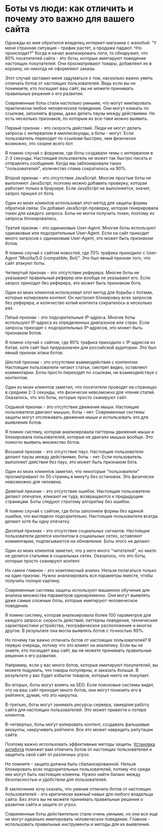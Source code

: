 # Боты vs люди: как отличить и почему это важно для вашего сайта

Однажды ко мне обратился владелец интернет-магазина с жалобой: "У меня странная ситуация - трафик растет, а продажи падают. Что происходит?" Когда я начал анализировать логи, то обнаружил, что 80% посетителей сайта - это боты, которые имитируют поведение настоящих покупателей. Они просматривают товары, добавляют их в корзину, но никогда не оформляют заказы.

Этот случай заставил меня задуматься о том, насколько важно уметь отличать ботов от настоящих пользователей. Ведь если вы не понимаете, кто посещает ваш сайт, вы не можете принимать правильные решения о его развитии.

Современные боты стали настолько умными, что могут имитировать практически любое человеческое поведение. Они могут кликать по ссылкам, заполнять формы, даже делать паузы между действиями. Но есть несколько признаков, по которым их все-таки можно выявить.

Первый признак - это скорость действий. Люди не могут делать запросы с интервалом в миллисекунды, а боты - могут. Если пользователь переходит по ссылкам быстрее, чем физически возможно, это скорее всего бот.

Я помню случай с форумом, где боты создавали темы с интервалом в 2-3 секунды. Настоящий пользователь не может так быстро писать и отправлять сообщения. Когда мы заблокировали таких "пользователей", количество спама сократилось на 90%.

Второй признак - это отсутствие JavaScript. Многие простые боты не выполняют JavaScript, поэтому можно добавить проверку, которая работает только в браузере. Если JavaScript не выполняется, значит, запрос пришел от бота.

Один из моих клиентов использовал этот метод для защиты формы обратной связи. Он добавил JavaScript-проверку, которая генерировала токен для каждого запроса. Боты не могли получить токен, поэтому их запросы блокировались.

Третий признак - это одинаковые User-Agent. Многие боты используют одинаковые или подозрительные User-Agent. Если на сайт приходит много запросов с одинаковым User-Agent, это может быть признаком ботов.

Я помню случай с сайтом новостей, где 70% трафика приходило с User-Agent "Mozilla/5.0 (compatible; Bot)". Это был явный признак того, что сайт атакуют боты.

Четвертый признак - это отсутствие реферера. Многие боты не указывают правильный реферер или вообще не указывают его. Если запрос приходит без реферера, это может быть признаком бота.

Один из моих клиентов использовал этот метод для борьбы с ботами, которые копировали контент. Он настроил блокировку всех запросов без реферера, и количество копий контента сократилось в несколько раз.

Пятый признак - это подозрительные IP-адреса. Многие боты используют IP-адреса из определенных диапазонов или стран. Если запросы приходят с подозрительных IP-адресов, это может быть признаком ботов.

Я помню случай с сайтом, где 90% трафика приходило с IP-адресов из Китая, хотя сайт был предназначен для российской аудитории. Это был явный признак атаки ботов.

Шестой признак - это отсутствие взаимодействия с контентом. Настоящие пользователи читают статьи, смотрят видео, оставляют комментарии. Боты просто переходят по ссылкам, не взаимодействуя с контентом.

Один из моих клиентов заметил, что посетители проводят на страницах в среднем 2-3 секунды, что физически невозможно для чтения статей. Оказалось, что это боты, которые просто сканируют сайт.

Седьмой признак - это отсутствие движения мыши. Настоящие пользователи двигают мышью, боты - нет. Современные системы защиты могут отслеживать движения мыши и использовать это для выявления ботов.

Я помню систему, которая анализировала паттерны движения мыши и блокировала пользователей, которые не двигали мышью вообще. Это помогло выявить множество ботов.

Восьмой признак - это отсутствие пауз. Настоящие пользователи делают паузы между действиями, боты - нет. Если пользователь выполняет действия без пауз, это может быть признаком бота.

Один из моих клиентов заметил, что некоторые "пользователи" просматривают по 50 страниц в минуту без остановок. Это физически невозможно для человека.

Девятый признак - это отсутствие ошибок. Настоящие пользователи делают опечатки, кликают не туда, возвращаются к предыдущим страницам. Боты следуют строгому алгоритму без ошибок.

Я помню случай с сайтом, где боты заполняли формы без единой ошибки, что выглядело подозрительно. Настоящие пользователи всегда делают хотя бы одну опечатку.

Десятый признак - это отсутствие социальных сигналов. Настоящие пользователи делятся контентом в социальных сетях, оставляют комментарии, подписываются на обновления. Боты этого не делают.

Один из моих клиентов заметил, что у него много "читателей", но никто не делится статьями в социальных сетях. Оказалось, что это боты, которые просто сканируют контент.

Но самое главное - это комплексный анализ. Нельзя полагаться только на один признак. Нужно анализировать все параметры вместе, чтобы получить полную картину.

Современные системы защиты используют машинное обучение для анализа множества параметров одновременно. Они могут выявлять даже самые сложные боты, которые имитируют человеческое поведение.

Я помню систему, которая анализировала более 100 параметров для каждого запроса: скорость действий, паттерны поведения, технические характеристики устройства, географическое расположение и многое другое. В результате она могла выявлять ботов с точностью 99%.

Но почему так важно отличать ботов от настоящих пользователей? В первую очередь, потому что это влияет на аналитику. Если вы не знаете, кто посещает ваш сайт, вы не можете принимать правильные решения о его развитии.

Например, если у вас много ботов, которые имитируют покупателей, вы можете подумать, что товары популярны, и заказать больше. В результате у вас будет избыток товаров, которые никто не покупает.

Во-вторых, боты могут влиять на SEO. Если поисковые системы видят, что на ваш сайт приходит много ботов, они могут понизить его в рейтинге, думая, что это накрутка.

В-третьих, боты могут занимать ресурсы сервера, замедляя работу сайта для настоящих пользователей. Это может привести к потере клиентов.

В-четвертых, боты могут копировать контент, создавать фальшивые аккаунты, накручивать рейтинги. Все это может навредить репутации сайта.

Поэтому важно использовать эффективные методы защиты. [Установка антибота](https://progaem.com/ustanovka-antibota-usluga-po-zashhite-ot-botov-vashih-sajtov-na-razlichnyh-cms-sistemah.html) поможет вам отличить ботов от настоящих пользователей и защитить свой сайт от различных угроз.

Но помните - защита должна быть сбалансированной. Нельзя блокировать всех подозрительных пользователей, потому что среди них могут быть настоящие клиенты. Нужно найти баланс между безопасностью и удобством для пользователей.

В заключение хочу сказать, что умение отличать ботов от настоящих пользователей - это критически важный навык для любого владельца сайта. Без этого вы не можете принимать правильные решения о развитии сайта и защите от угроз.

Современные боты действительно стали очень умными, но они все еще не могут идеально имитировать человеческое поведение. Главное - использовать правильные инструменты и методы для их выявления.
